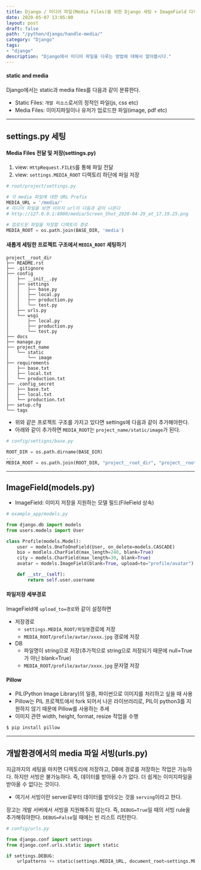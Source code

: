 ```yaml
---
title: Django / 미디어 파일(Media Files)을 위한 Django 세팅 + ImageField 다루기
date: 2020-05-07 13:05:80
layout: post
draft: false
path: "/python/django/handle-media/"
category: "Django"
tags:
- "django"
description: "Django에서 미디어 파일을 다루는 방법에 대해서 알아봅시다."
---
```

#### static and media

Django에서는 static과 media files를 다음과 같이 분류한다.
- Static Files: `개발 리소스`로서의 정적인 파일(js, css etc)
- Media Files: 이미지파일이나 유저가 업로드한 파일(image, pdf etc)

---

## settings.py 세팅

#### Media Files 전달 및 저장(settings.py)

1. view: `HttpRequest.FILES`를 통해 파일 전달
2. view: `settings.MEDIA_ROOT` 디렉토리 하단에 파일 저장

```python
# root/project/settings.py

# 각 media 파일에 대한 URL Prefix
MEDIA_URL = '/media/'
# 미디어 파일을 보면 이미지 url이 다음과 같이 나온다
# http://127.0.0.1:8000/media/Screen_Shot_2020-04-29_at_17.19.25.png

# 업로드된 파일을 저장할 디렉토리 경로
MEDIA_ROOT = os.path.join(BASE_DIR, 'media')
```

#### 새롭게 세팅한 프로젝트 구조에서 `MEDIA_ROOT` 세팅하기

```shell
project__root_dir
├── README.rst
├── .gitignore
├── config
│   ├── __init__.py
│   ├── settings
│   │   ├── base.py
│   │   ├── local.py
│   │   ├── production.py
│   │   └── test.py
│   ├── urls.py
│   └── wsgi
│       ├── local.py
│       ├── production.py
│       └── test.py
├── docs
├── manage.py
├── project_name
│   └── static
│       └── image
├── requirements
│   ├── base.txt
│   ├── local.txt
│   └── production.txt
├── .config_secret
│   ├── base.txt
│   ├── local.txt
│   └── production.txt
├── setup.cfg
└── tags
```

- 위와 같은 프로젝트 구조를 가지고 있다면 settings에 다음과 같이 추가해야한다.
- 아래와 같이 추가하면 `MEDIA_ROOT`는 `project_name/static/image`가 된다.

```python
# config/settigns/base.py

ROOT_DIR = os.path.dirname(BASE_DIR)
...
MEDIA_ROOT = os.path.join(ROOT_DIR, "project__root_dir", "project__root_dir", "static", "image")
```

---

## ImageField(models.py)

- ImageField: 이미지 저장을 지원하는 모델 필드(FileField 상속)

```python
# example_app/models.py

from django.db import models
from users.models import User

class Profile(models.Model):
    user = models.OneToOneField(User, on_delete=models.CASCADE)
    bio = modlels.CharField(max_length=240, blank=True)
    city = models.CharField(max_length=30, blank=True)
    avatar = models.ImageField(blank=True, upload=to="profile/avatar")

    def __str__(self):
        return self.user.username
```

#### 파일저장 세부경로

ImageField에 `upload_to=경로`와 같이 설정하면
  - 저장경로
      - `settings.MEDIA_ROOT/파일명`경로에 저장
      - `MEDIA_ROOT/profile/avtar/xxxx.jpg` 경로에 저장
  - DB
      - 파일명이 string으로 저장(추가적으로 string으로 저장되기 때문에 null=True가 아닌 blank=True)
      - `MEDIA_ROOT/profile/avtar/xxxx.jpg` 문자열 저장

#### Pillow

- PIL(Python Image Library)의 일종, 파이썬으로 이미지를 처리하고 싶을 때 사용
- Pillow는 PIL 프로젝트에서 fork 되어서 나온 라이브러리로, PIL이 python3를 지원하지
않기 때문에 Pillow를 사용하는 추세
- 이미지 관련 width, height, format, resize 작업을 수행

```python
$ pip install pillow
```

---

## 개발환경에서의 media 파일 서빙(urls.py)

지금까지의 세팅을 마치면 디렉토리에 저장하고, DB에 경로를 저장하는 작업은 가능하다.
하지만 서빙은 불가능하다. 즉, 데이터를 받아올 수가 없다. 더 쉽게는 이미지파일을 받아올 수
없다는 것이다.

- 여기서 서빙이란 server로부터 데이터를 받아오는 것을 `serving`이라고 한다.

장고는 개발 서버에서 서빙을 지원해주지 않는다. 즉, `DEBUG=True`일 때의 서빙 rule을
추가해줘야한다. `DEBUG=False`일 때에는 빈 리스트 리턴한다.

```python
# config/urls.py

from django.conf import settings
from django.conf.urls.static import static

if settings.DEBUG:
    urlpatterns += static(settings.MEDIA_URL, document_root=settings.MEDIA_ROOT)
```

